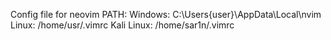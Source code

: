 Config file for neovim
PATH:
  Windows:  C:\Users\{user}\AppData\Local\nvim
  Linux:    /home/usr/.vimrc
  Kali Linux: /home/sar1n/.vimrc
